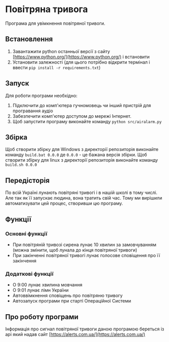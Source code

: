 # Повітряна тривога
Програма для увімкнення повітряної тривоги.

## Встановлення
1. Завантажити python останньої версії з сайту [https://www.python.org/](https://www.python.org/) і встановити
2. Установити залежності (для цього потрібно відкрити термінал і ввести `pip install -r requirements.txt`)

## Запуск
Для роботи програми необхідно:
1. Підключити до комп'ютера гучномовець чи інший пристрій для програвання аудіо
2. Забезпечити комп'ютер доступом до мережі Інтернет.
3. Щоб запустити програму виконайте команду `python src/airalarm.py`

## Збірка
Щоб створити збірку для Windows з директорії репозиторія виконайте команду
```build.bat 0.0.0```
де `0.0.0` - це бажана версія збірки.
Щоб створити збірку для linux з директорії репозиторія виконайте команду
```build.sh 0.0.0```

## Передісторія
По всій Україні лунають повітряні тривогі і в нашій школі в тому числі. Але так як її запускає людина, вона тратить свій час. Тому ми вирішили автоматизувати цей процес, створивши цю програму.

## Функції
### Основні функції
* При повітряній тривозі сирена лунає 10 хвилин за замовчуванням (можна змінити, щоб лунала до кінця повітряної тривоги)
* При закінченні повітряної тривогі лунає голосове сповіщення про її закінчення

### Додаткові функції
* О 9:00 лунає хвилина мовчання
* О 9:01 лунає лімн України
* Автоввімкнення сповіщень про повітряню тривогу
* Автозапуск програми при старті Операційної Системи

## Про роботу програми
Інформація про сигнал повітряної тривоги даною програмою береться із api який надав сайт [https://alerts.com.ua/](https://alerts.com.ua/)

